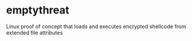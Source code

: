 # emptythreat
Linux proof of concept that loads and executes encrypted shellcode from extended file attributes 
